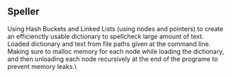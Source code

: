 ## Speller
Using Hash Buckets and Linked Lists (using nodes and pointers) to create an efficienctly usable dictionary to spellcheck large amount of text.\
Loaded dictionary and text from file paths given at the command line.\
Making sure to malloc memory for each node while loading the dictionary, and then unloading each node recursively at the end of the programe to prevent memory leaks.\
